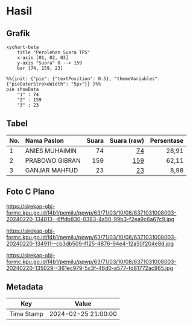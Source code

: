 # Hasil

## Grafik

```mermaid
xychart-beta
    title "Perolehan Suara TPS"
    x-axis [01, 02, 03]
    y-axis "Suara" 0 --> 159
    bar [74, 159, 23]
```

```mermaid
%%{init: {"pie": {"textPosition": 0.5}, "themeVariables": {"pieOuterStrokeWidth": "5px"}} }%%
pie showData
    "1" : 74
    "2" : 159
    "3" : 23
```

## Tabel

| No. | Nama Paslon    | Suara | Suara (raw) | Persentase |
|:--- |:-------------- | -----:| -----------:| ----------:|
| 1   | ANIES MUHAIMIN | 74    | [74][p-1]   | 28,91      |
| 2   | PRABOWO GIBRAN | 159   | [159][p-2]  | 62,11      |
| 3   | GANJAR MAHFUD  | 23    | [23][p-3]   | 8,98       |


[p-1]: https://github.com/gigit-pemilu/pemilu-2024/blob/main/pilpres/hitung-suara/sub/63-kalimantan-selatan/sub/71-kota-banjarmasin/sub/03-banjarmasin-barat/sub/1008-kuin-cerucuk/sub/003-tps/sub/paslon-1.txt
[p-2]: https://github.com/gigit-pemilu/pemilu-2024/blob/main/pilpres/hitung-suara/sub/63-kalimantan-selatan/sub/71-kota-banjarmasin/sub/03-banjarmasin-barat/sub/1008-kuin-cerucuk/sub/003-tps/sub/paslon-2.txt
[p-3]: https://github.com/gigit-pemilu/pemilu-2024/blob/main/pilpres/hitung-suara/sub/63-kalimantan-selatan/sub/71-kota-banjarmasin/sub/03-banjarmasin-barat/sub/1008-kuin-cerucuk/sub/003-tps/sub/paslon-3.txt

## Foto C Plano

https://sirekap-obj-formc.kpu.go.id/f4b1/pemilu/ppwp/63/71/03/10/08/6371031008003-20240220-134813--6ffdb830-0383-4a50-99b3-f2ea9c6a67c9.jpg

https://sirekap-obj-formc.kpu.go.id/f4b1/pemilu/ppwp/63/71/03/10/08/6371031008003-20240220-134911--cb3db509-f125-4876-94e4-12a50f204e8d.jpg

https://sirekap-obj-formc.kpu.go.id/f4b1/pemilu/ppwp/63/71/03/10/08/6371031008003-20240220-135029--361ec979-5c3f-46d0-a577-fd81772ac965.jpg


## Metadata

| Key        | Value               |
| ---------- | ------------------- |
| Time Stamp | 2024-02-25 21:00:00 |



